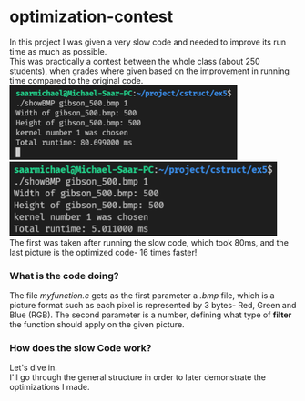 # optimization-contest

In this project I was given a very slow code and needed to improve its run time as much as possible.  
This was practically a contest between the whole class (about 250 students), when grades where given based on the improvement in running time compared to the original code.  
<img src="images/slow_code_run.png" width="400"> <img src="images/fast_code_run.png" width="470">  
The first was taken after running the slow code, which took 80ms, and the last picture is the optimized code- 16 times faster!
### What is the code doing?
The file *myfunction.c* gets as the first parameter a *.bmp* file, which is a picture format such as each pixel is represented by 3 bytes- Red, Green and Blue (RGB).
The second parameter is a number, defining what type of **filter** the function should apply on the given picture.  
### How does the slow Code work?
Let's dive in.  
I'll go through the general structure in order to later demonstrate the optimizations I made.

